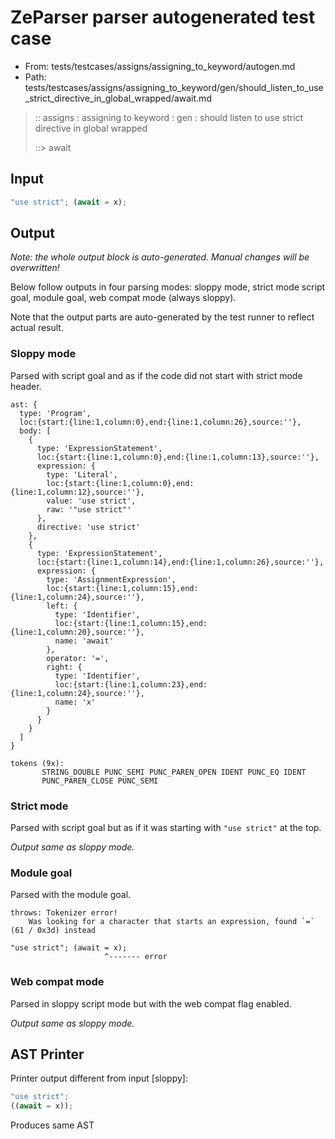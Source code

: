 # ZeParser parser autogenerated test case

- From: tests/testcases/assigns/assigning_to_keyword/autogen.md
- Path: tests/testcases/assigns/assigning_to_keyword/gen/should_listen_to_use_strict_directive_in_global_wrapped/await.md

> :: assigns : assigning to keyword : gen : should listen to use strict directive in global wrapped
>
> ::> await

## Input


`````js
"use strict"; (await = x);
`````

## Output

_Note: the whole output block is auto-generated. Manual changes will be overwritten!_

Below follow outputs in four parsing modes: sloppy mode, strict mode script goal, module goal, web compat mode (always sloppy).

Note that the output parts are auto-generated by the test runner to reflect actual result.

### Sloppy mode

Parsed with script goal and as if the code did not start with strict mode header.

`````
ast: {
  type: 'Program',
  loc:{start:{line:1,column:0},end:{line:1,column:26},source:''},
  body: [
    {
      type: 'ExpressionStatement',
      loc:{start:{line:1,column:0},end:{line:1,column:13},source:''},
      expression: {
        type: 'Literal',
        loc:{start:{line:1,column:0},end:{line:1,column:12},source:''},
        value: 'use strict',
        raw: '"use strict"'
      },
      directive: 'use strict'
    },
    {
      type: 'ExpressionStatement',
      loc:{start:{line:1,column:14},end:{line:1,column:26},source:''},
      expression: {
        type: 'AssignmentExpression',
        loc:{start:{line:1,column:15},end:{line:1,column:24},source:''},
        left: {
          type: 'Identifier',
          loc:{start:{line:1,column:15},end:{line:1,column:20},source:''},
          name: 'await'
        },
        operator: '=',
        right: {
          type: 'Identifier',
          loc:{start:{line:1,column:23},end:{line:1,column:24},source:''},
          name: 'x'
        }
      }
    }
  ]
}

tokens (9x):
       STRING_DOUBLE PUNC_SEMI PUNC_PAREN_OPEN IDENT PUNC_EQ IDENT
       PUNC_PAREN_CLOSE PUNC_SEMI
`````

### Strict mode

Parsed with script goal but as if it was starting with `"use strict"` at the top.

_Output same as sloppy mode._

### Module goal

Parsed with the module goal.

`````
throws: Tokenizer error!
    Was looking for a character that starts an expression, found `=` (61 / 0x3d) instead

"use strict"; (await = x);
                     ^------- error
`````


### Web compat mode

Parsed in sloppy script mode but with the web compat flag enabled.

_Output same as sloppy mode._

## AST Printer

Printer output different from input [sloppy]:

````js
"use strict";
((await = x));
````

Produces same AST

